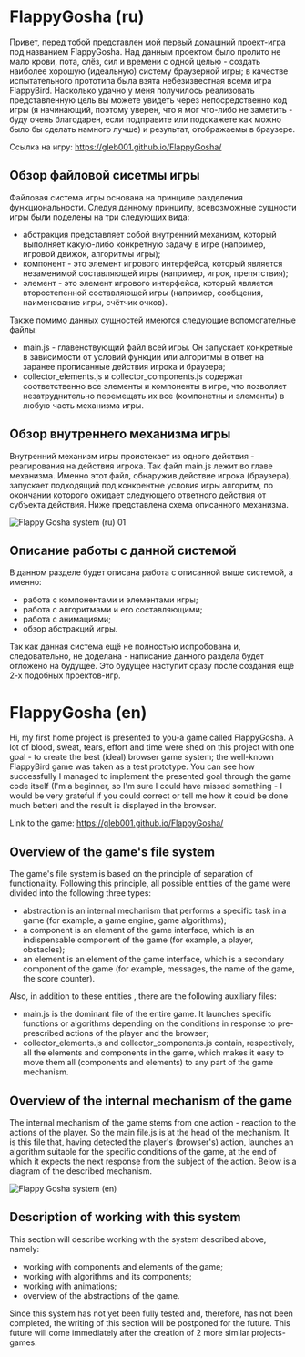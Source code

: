 # FlappyGosha (ru)
Привет, перед тобой представлен мой первый домашний проект-игра под названием FlappyGosha. Над данным проектом было пролито не мало крови, пота, слёз, сил и времени с одной целью - создать наиболее хорошую (идеальную) систему браузерной игры; в качестве испытательного прототипа была взята небезизвестная всеми игра FlappyBird. Насколько удачно у меня получилось реализовать представленную цель вы можете увидеть через непосредственно код игры (я начинающий, поэтому уверен, что я мог что-либо не заметить - буду очень благодарен, если подправите или подскажете как можно было бы сделать намного лучше) и результат, отображаемы в браузере.

Ссылка на игру: https://gleb001.github.io/FlappyGosha/

## Обзор файловой сисетмы игры
Файловая система игры основана на принципе разделения функциональности. Следуя данному принципу, всевозможные сущности игры были поделены на три следующих вида:
- абстракция представляет собой внутренний механизм, который выполняет какую-либо конкретную задачу в игре (например, игровой движок, алгоритмы игры);
- компонент - это элемент игрового интерфейса, который является незаменимой составляющей игры (например, игрок, препятствия);
- элемент - это элемент игрового интерфейса, который является второстепенной составляющей игры (например, сообщения, наименование игры, счётчик очков).

Также помимо данных сущностей имеются следующие вспомогателные файлы:
- main.js - главенствующий файл всей игры. Он запускает конкретные в зависимости от условий функции или алгоритмы в ответ на заранее прописанные действия игрока и браузера;
- collector_elements.js и collector_components.js содержат соответственно все элементы и компоненты в игре, что позволяет незатруднительно перемещать их  все (компонетны и элементы) в любую часть механизма игры.

## Обзор внутреннего механизма игры
Внутренний механизм игры проистекает из одного действия - реагирования на действия игрока. Так файл main.js лежит во главе механизма. Именно этот файл, обнаружив действие игрока (браузера), запускает подходящий под конкрентые условия игры алгоритм, по окончании которого ожидает следующего ответного действия от субъекта действия.
Ниже представлена схема описанного механизма.

![Flappy Gosha system (ru) 01](https://user-images.githubusercontent.com/89206789/179702762-db058d8a-c30f-4026-9148-952c17dcd904.png)

## Описание работы с данной системой
В данном разделе будет описана работа с описанной выше системой, а именно:
- работа с компонентами и элементами игры;
- работа с алгоритмами и его составляющими;
- работа с анимациями;
- обзор абстракций игры.

Так как данная система ещё не полностью испробована и, следовательно, не доделана - написание данного раздела будет отложено на будущее. Это будущее наступит сразу после создания ещё 2-х подобных проектов-игр.

# FlappyGosha (en)
Hi, my first home project is presented to you-a game called FlappyGosha. A lot of blood, sweat, tears, effort and time were shed on this project with one goal - to create the best (ideal) browser game system; the well-known FlappyBird game was taken as a test prototype. You can see how successfully I managed to implement the presented goal through the game code itself (I'm a beginner, so I'm sure I could have missed something - I would be very grateful if you could correct or tell me how it could be done much better) and the result is displayed in the browser.

Link to the game: https://gleb001.github.io/FlappyGosha/

## Overview of the game's file system
The game's file system is based on the principle of separation of functionality. Following this principle, all possible entities of the game were divided into the following three types:
- abstraction is an internal mechanism that performs a specific task in a game (for example, a game engine, game algorithms);
- a component is an element of the game interface, which is an indispensable component of the game (for example, a player, obstacles);
- an element is an element of the game interface, which is a secondary component of the game (for example, messages, the name of the game, the score counter).

Also, in addition to these entities , there are the following auxiliary files:
- main.js is the dominant file of the entire game. It launches specific functions or algorithms depending on the conditions in response to pre-prescribed actions of the player and the browser;
- collector_elements.js and collector_components.js contain, respectively, all the elements and components in the game, which makes it easy to move them all (components and elements) to any part of the game mechanism.

## Overview of the internal mechanism of the game
The internal mechanism of the game stems from one action - reaction to the actions of the player. So the main file.js is at the head of the mechanism. It is this file that, having detected the player's (browser's) action, launches an algorithm suitable for the specific conditions of the game, at the end of which it expects the next response from the subject of the action.
Below is a diagram of the described mechanism.

![Flappy Gosha system (en)](https://user-images.githubusercontent.com/89206789/179704756-5d0bd28d-4fa7-47b8-9512-698fdf9713c3.png)

## Description of working with this system
This section will describe working with the system described above, namely:
- working with components and elements of the game;
- working with algorithms and its components;
- working with animations;
- overview of the abstractions of the game.

Since this system has not yet been fully tested and, therefore, has not been completed, the writing of this section will be postponed for the future. This future will come immediately after the creation of 2 more similar projects-games.
